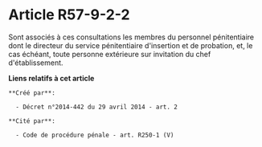 # Article R57-9-2-2

Sont associés à ces consultations les membres du personnel pénitentiaire dont le directeur du service pénitentiaire
d'insertion et de probation, et, le cas échéant, toute personne extérieure sur invitation du chef d'établissement.

**Liens relatifs à cet article**

	**Créé par**:

	  - Décret n°2014-442 du 29 avril 2014 - art. 2

	**Cité par**:

	  - Code de procédure pénale - art. R250-1 (V)
